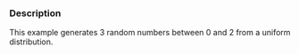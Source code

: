 ### Description
This example generates 3 random numbers between 0 and 2 from a uniform distribution.
